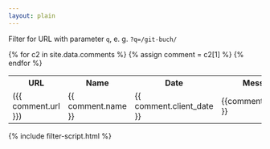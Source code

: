 ```yaml
---
layout: plain
---
```


Filter for URL with parameter `q`, e. g. `?q=/git-buch/`

<table id="commentsTable" class="table table-striped">
  <tr class="d-flex">
    <th class="col-sm-3">
      URL
    </th>
    <th class="col-sm-2">
      Name
    </th>
    <th class="col-sm-2">
      Date
    </th>
    <th class="col-sm-5">
      Message
    </th>
  </tr>
  {% for c2 in site.data.comments %}
    {% assign comment = c2[1] %}
    <tr id="comment_{{ comment.url }}" class="d-none">
      <td class="col-sm-3">
        ({{ comment.url }})
      </td>
      <td class="col-sm-2">
        {{ comment.name }}
      </td>
      <td class="col-sm-2">
        {{ comment.client_date }}
      </td>
      <td class="col-sm-5">
        {{comment.message }}
      </td>
    </tr>
  {% endfor %}
</table>

{% include filter-script.html %}
